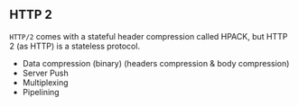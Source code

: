 HTTP 2
-

`HTTP/2` comes with a stateful header compression called HPACK,
but HTTP 2 (as HTTP) is a stateless protocol.

* Data compression (binary) (headers compression & body compression)
* Server Push
* Multiplexing
* Pipelining
